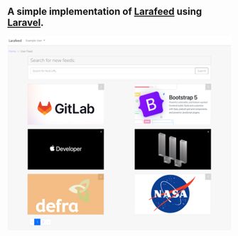 ## A simple implementation of [Larafeed](https://github.com/eftersom/larafeed) using [Laravel](https://laravel.com).

<p align="center">
  <kbd><img src="https://github.com/eftersom/larafeed/blob/main/public/images/larafeedpageexample.png"></kbd>
</p>
